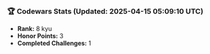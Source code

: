 ### 🏆 Codewars Stats (Updated: 2025-04-15 05:09:10 UTC)

- **Rank:** 8 kyu
- **Honor Points:** 3
- **Completed Challenges:** 1
